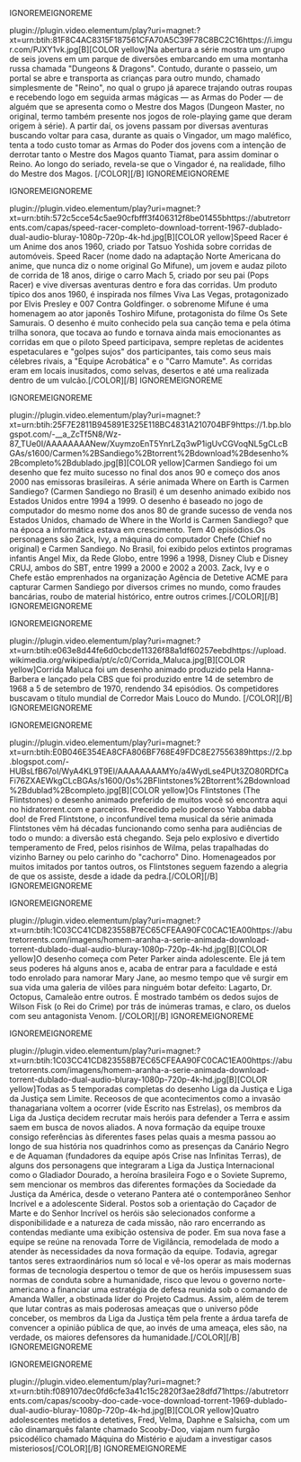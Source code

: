 


<item><title>[B][COLOR crimson]##############################################################[/COLOR][/B]</title><link>IGNOREME</link><thumbnail>IGNOREME</tumbnail></item>
<item><title>[B][COLOR crimson]### [COLOR white] A Caverna Do Dragão [COLOR lime]Todos Episodeos[COLOR white] TORRENT [COLOR crimson]###[/COLOR][/B]</title>
<link>plugin://plugin.video.elementum/play?uri=magnet:?xt=urn:btih:81F8C4AC8315F187561CFA70A5C39F78C8BC2C16</link><thumbnail>https://i.imgur.com/PJXY1vk.jpg</thumbnail><info>[B][COLOR yellow]Na abertura a série mostra um grupo de seis jovens em um parque de diversões embarcando em uma montanha russa chamada "Dungeons & Dragons". Contudo, durante o passeio, um portal se abre e transporta as crianças para outro mundo, chamado simplesmente de "Reino", no qual o grupo já aparece trajando outras roupas e recebendo logo em seguida armas mágicas — as Armas do Poder — de alguém que se apresenta como o Mestre dos Magos (Dungeon Master, no original, termo também presente nos jogos de role-playing game que deram origem à série). A partir daí, os jovens passam por diversas aventuras buscando voltar para casa, durante as quais o Vingador, um mago maléfico, tenta a todo custo tomar as Armas do Poder dos jovens com a intenção de derrotar tanto o Mestre dos Magos quanto Tiamat, para assim dominar o Reino. Ao longo do seriado, revela-se que o Vingador é, na realidade, filho do Mestre dos Magos. [/COLOR][/B]</info></item>
<item><title>[B][COLOR crimson]##############################################################[/COLOR][/B]</title><link>IGNOREME</link><thumbnail>IGNOREME</thumbnail></item>

<item><title>[B][COLOR crimson]##############################################################[/COLOR][/B]</title><link>IGNOREME</link><thumbnail>IGNOREME</tumbnail></item>
<item><title>[B][COLOR crimson]### [COLOR white] Speed Racer [COLOR lime]Todos Episodeos[COLOR white] TORRENT [COLOR crimson]###[/COLOR][/B]</title>
<link>plugin://plugin.video.elementum/play?uri=magnet:?xt=urn:btih:572c5cce54c5ae90cfbfff3f406312f8be01455b</link><thumbnail>https://abutretorrents.com/capas/speed-racer-completo-download-torrent-1967-dublado-dual-audio-bluray-1080p-720p-4k-hd.jpg</thumbnail><info>[B][COLOR yellow]Speed Racer é um Anime dos anos 1960, criado por Tatsuo Yoshida sobre corridas de automóveis. Speed Racer (nome dado na adaptação Norte Americana do anime, que nunca diz o nome original Go Mifune), um jovem e audaz piloto de corrida de 18 anos, dirige o carro Mach 5, criado por seu pai (Pops Racer) e vive diversas aventuras dentro e fora das corridas. Um produto típico dos anos 1960, é inspirada nos filmes Viva Las Vegas, protagonizado por Elvis Presley e 007 Contra Goldfinger. o sobrenome Mifune é uma homenagem ao ator japonês Toshiro Mifune, protagonista do filme Os Sete Samurais. O desenho é muito conhecido pela sua canção tema e pela ótima trilha sonora, que tocava ao fundo e tornava ainda mais emocionantes as corridas em que o piloto Speed participava, sempre repletas de acidentes espetaculares e "golpes sujos" dos participantes, tais como seus mais célebres rivais, a "Equipe Acrobática" e o "Carro Mamute". As corridas eram em locais inusitados, como selvas, desertos e até uma realizada dentro de um vulcão.[/COLOR][/B]</info></item>
<item><title>[B][COLOR crimson]##############################################################[/COLOR][/B]</title><link>IGNOREME</link><thumbnail>IGNOREME</thumbnail></item>


<item><title>[B][COLOR crimson]##############################################################[/COLOR][/B]</title><link>IGNOREME</link><thumbnail>IGNOREME</tumbnail></item>
<item><title>[B][COLOR crimson]### [COLOR white] Carmen Sandiego[COLOR lime]Todos Episodeos[COLOR white] TORRENT [COLOR crimson]###[/COLOR][/B]</title>
<link>plugin://plugin.video.elementum/play?uri=magnet:?xt=urn:btih:25F7E2811B945891E325E118BC4831A210704BF9</link><thumbnail>https://1.bp.blogspot.com/-__a_ZcTf5N8/Wz-87_TUe0I/AAAAAAAANew/XuymzoEnT5YnrLZq3wP1igUvCGVoqNL5gCLcBGAs/s1600/Carmen%2BSandiego%2Btorrent%2Bdownload%2Bdesenho%2Bcompleto%2Bdublado.jpg</thumbnail><info>[B][COLOR yellow]Carmen Sandiego foi um desenho que fez muito sucesso no final dos anos 90 e começo dos anos 2000 nas emissoras brasileiras. A série animada Where on Earth is Carmen Sandiego? (Carmen Sandiego no Brasil) é um desenho animado exibido nos Estados Unidos entre 1994 a 1999. O desenho é baseado no jogo de computador do mesmo nome dos anos 80 de grande sucesso de venda nos Estados Unidos, chamado de Where in the World is Carmen Sandiego? que na época a informática estava em crescimento. Tem 40 episódios.Os personagens são Zack, Ivy, a máquina do computador Chefe (Chief no original) e Carmen Sandiego. No Brasil, foi exibido pelos extintos programas infantis Angel Mix, da Rede Globo, entre 1996 a 1998, Disney Club e Disney CRUJ, ambos do SBT, entre 1999 a 2000 e 2002 a 2003. Zack, Ivy e o Chefe estão emprenhados na organização Agência de Detetive ACME para capturar Carmen Sandiego por diversos crimes no mundo, como fraudes bancárias, roubo de material histórico, entre outros crimes.[/COLOR][/B]</info></item>
<item><title>[B][COLOR crimson]##############################################################[/COLOR][/B]</title><link>IGNOREME</link><thumbnail>IGNOREME</thumbnail></item>


<item><title>[B][COLOR crimson]##############################################################[/COLOR][/B]</title><link>IGNOREME</link><thumbnail>IGNOREME</tumbnail></item>
<item><title>[B][COLOR crimson]### [COLOR white] Corrida Maluca[COLOR lime]Todos Episodeos[COLOR white] TORRENT [COLOR crimson]###[/COLOR][/B]</title>
<link>plugin://plugin.video.elementum/play?uri=magnet:?xt=urn:btih:e063e8d44fe6d0cbcde11326f88a1df60257eebd</link><thumbnail>https://upload.wikimedia.org/wikipedia/pt/c/c0/Corrida_Maluca.jpg</thumbnail><info>[B][COLOR yellow]Corrida Maluca foi um desenho animado produzido pela Hanna-Barbera e lançado pela CBS que foi produzido entre 14 de setembro de 1968 a 5 de setembro de 1970, rendendo 34 episódios. Os competidores buscavam o título mundial de Corredor Mais Louco do Mundo. [/COLOR][/B]</info></item>
<item><title>[B][COLOR crimson]##############################################################[/COLOR][/B]</title><link>IGNOREME</link><thumbnail>IGNOREME</thumbnail></item>

<item><title>[B][COLOR crimson]##############################################################[/COLOR][/B]</title><link>IGNOREME</link><thumbnail>IGNOREME</tumbnail></item>
<item><title>[B][COLOR crimson]### [COLOR white] Os Flitstones[COLOR lime]Todos Episodeos[COLOR white] TORRENT [COLOR crimson]###[/COLOR][/B]</title>
<link>plugin://plugin.video.elementum/play?uri=magnet:?xt=urn:btih:E0B046E354EA8CFA806BF768E49FDC8E27556389</link><thumbnail>https://2.bp.blogspot.com/-HUBsLfB67oI/WyA4KL9T9EI/AAAAAAAAMYo/a4WydLse4PUt3ZO80RDfCaFi76ZXAEWkgCLcBGAs/s1600/Os%2BFlintstones%2Btorrent%2Bdownload%2Bdublad%2Bcompleto.jpg</thumbnail><info>[B][COLOR yellow]Os Flintstones (The Flintstones) o desenho animado preferido de muitos você só encontra aqui no hidratorrent.com e parceiros. Precedido pelo poderoso Yabba dabba doo! de Fred Flintstone, o inconfundível tema musical da série animada Flintstones vêm há décadas funcionando como senha para audiências de todo o mundo: a diversão está chegando. Seja pelo explosivo e divertido temperamento de Fred, pelos risinhos de Wilma, pelas trapalhadas do vizinho Barney ou pelo carinho do "cachorro" Dino. Homenageados por muitos imitados por tantos outros, os Flintstones seguem fazendo a alegria de que os assiste, desde a idade da pedra.[/COLOR][/B]</info></item>
<item><title>[B][COLOR crimson]##############################################################[/COLOR][/B]</title><link>IGNOREME</link><thumbnail>IGNOREME</thumbnail></item>


<item><title>[B][COLOR crimson]##############################################################[/COLOR][/B]</title><link>IGNOREME</link><thumbnail>IGNOREME</tumbnail></item>
<item><title>[B][COLOR crimson]### [COLOR white] Homem Aranha - A Série Animada[COLOR lime]Todos Episodeos[COLOR white] TORRENT [COLOR crimson]###[/COLOR][/B]</title>
<link>plugin://plugin.video.elementum/play?uri=magnet:?xt=urn:btih:1C03CC41CD823558B7EC65CFEAA90FC0CAC1EA00</link><thumbnail>https://abutretorrents.com/imagens/homem-aranha-a-serie-animada-download-torrent-dublado-dual-audio-bluray-1080p-720p-4k-hd.jpg</thumbnail><info>[B][COLOR yellow]O desenho começa com Peter Parker ainda adolescente. Ele já tem seus poderes há alguns anos e, acaba de entrar para a faculdade e está todo enrolado para namorar Mary Jane, ao mesmo tempo que vê surgir em sua vida uma galeria de vilões para ninguém botar defeito: Lagarto, Dr. Octopus, Camaleão entre outros. É mostrado também os dedos sujos de Wilson Fisk (o Rei do Crime) por trás de inúmeras tramas, e claro, os duelos com seu antagonista Venom. [/COLOR][/B]</info></item>
<item><title>[B][COLOR crimson]##############################################################[/COLOR][/B]</title><link>IGNOREME</link><thumbnail>IGNOREME</thumbnail></item>
 
<item><title>[B][COLOR crimson]##############################################################[/COLOR][/B]</title><link>IGNOREME</link><thumbnail>IGNOREME</tumbnail></item>
<item><title>[B][COLOR crimson]### [COLOR white]Liga Da Justiça[COLOR lime]Todos Episodeos[COLOR white] TORRENT [COLOR crimson]###[/COLOR][/B]</title>
<link>plugin://plugin.video.elementum/play?uri=magnet:?xt=urn:btih:1C03CC41CD823558B7EC65CFEAA90FC0CAC1EA00</link><thumbnail>https://abutretorrents.com/imagens/homem-aranha-a-serie-animada-download-torrent-dublado-dual-audio-bluray-1080p-720p-4k-hd.jpg</thumbnail><info>[B][COLOR yellow]Todas as 5 temporadas completas do desenho Liga da Justiça e Liga da Justiça sem Limite. Receosos de que acontecimentos como a invasão thanagariana voltem a ocorrer (vide Escrito nas Estrelas), os membros da Liga da Justiça decidem recrutar mais heróis para defender a Terra e assim saem em busca de novos aliados. A nova formação da equipe trouxe consigo referências às diferentes fases pelas quais a mesma passou ao longo de sua história nos quadrinhos como as presenças da Canário Negro e de Aquaman (fundadores da equipe após Crise nas Infinitas Terras), de alguns dos personagens que integraram a Liga da Justiça Internacional como o Gladiador Dourado, a heroína brasileira Fogo e o Soviete Supremo, sem mencionar os membros das diferentes formações da Sociedade da Justiça da América, desde o veterano Pantera até o contemporâneo Senhor Incrível e a adolescente Sideral. Postos sob a orientação do Caçador de Marte e do Senhor Incrível os heróis são selecionados conforme a disponibilidade e a natureza de cada missão, não raro encerrando as contendas mediante uma exibição ostensiva de poder. Em sua nova fase a equipe se reúne na renovada Torre de Vigilância, remodelada de modo a atender às necessidades da nova formação da equipe. Todavia, agregar tantos seres extraordinários num só local e vê-los operar as mais modernas formas de tecnologia despertou o temor de que os heróis impusessem suas normas de conduta sobre a humanidade, risco que levou o governo norte-americano a financiar uma estratégia de defesa reunida sob o comando de Amanda Waller, a obstinada líder do Projeto Cadmus. Assim, além de terem que lutar contras as mais poderosas ameaças que o universo pôde conceber, os membros da Liga da Justiça têm pela frente a árdua tarefa de convencer a opinião pública de que, ao invés de uma ameaça, eles são, na verdade, os maiores defensores da humanidade.[/COLOR][/B]</info></item>
<item><title>[B][COLOR crimson]##############################################################[/COLOR][/B]</title><link>IGNOREME</link><thumbnail>IGNOREME</thumbnail></item>


<item><title>[B][COLOR crimson]##############################################################[/COLOR][/B]</title><link>IGNOREME</link><thumbnail>IGNOREME</tumbnail></item>
<item><title>[B][COLOR crimson]### [COLOR white]Scooby Doo, Cadê Você![COLOR lime]Todos Episodeos[COLOR white] TORRENT [COLOR crimson]###[/COLOR][/B]</title>
<link>plugin://plugin.video.elementum/play?uri=magnet:?xt=urn:btih:f089107dec0fd6cfe3a41c15c2820f3ae28dfd71</link><thumbnail>https://abutretorrents.com/capas/scooby-doo-cade-voce-download-torrent-1969-dublado-dual-audio-bluray-1080p-720p-4k-hd.jpg</thumbnail><info>[B][COLOR yellow]Quatro adolescentes metidos a detetives, Fred, Velma, Daphne e Salsicha, com um cão dinamarquês falante chamado Scooby-Doo, viajam num furgão psicodélico chamado Máquina do Mistério e ajudam a investigar casos misteriosos[/COLOR][/B]</info></item>
<item><title>[B][COLOR crimson]##############################################################[/COLOR][/B]</title><link>IGNOREME</link><thumbnail>IGNOREME</thumbnail></item>
